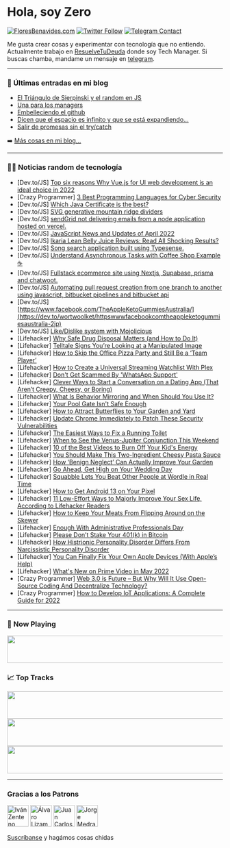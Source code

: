 # Hola, soy Zero

[![FloresBenavides.com](https://img.shields.io/website?down_message=oops&label=MiBlog&style=for-the-badge&up_message=online&url=https%3A%2F%2Ffloresbenavides.com)](https://floresbenavides.com) [![Twitter Follow](https://img.shields.io/twitter/follow/ZeroDragon?color=%231DA1F2&label=Follow&logo=twitter&logoColor=ffffff&style=for-the-badge)](https://twitter.com/zerodragon) [![Telegram Contact](https://img.shields.io/badge/escr%C3%ADbeme-ZeroDragon-%2326A5E4?style=for-the-badge&logo=telegram)](https://t.me/zerodragon)

Me gusta crear cosas y experimentar con tecnología que no entiendo.
Actualmente trabajo en [ResuelveTuDeuda](http://github.com/resuelve) donde soy Tech Manager.
Si buscas chamba, mandame un mensaje en [telegram](https://t.me/zerodragon).

---

### 📕 Últimas entradas en mi blog
<!-- BLOG-POST-LIST:START -->
- [El Triángulo de Sierpinski y el random en JS](https://floresbenavides.com/el-triangulo-de-sierpinski-y-el-random-en-js/)
- [Una para los managers](https://floresbenavides.com/una-para-los-managers/)
- [Embelleciendo el github](https://floresbenavides.com/embelleciendo-el-github/)
- [Dicen que el espacio es infinito y que se está expandiendo…](https://floresbenavides.com/dicen-que-el-espacio-es-infinito-y-que-se-esta-expandiendo/)
- [Salir de promesas sin el try/catch](https://floresbenavides.com/salir-de-promesas-sin-el-try-catch/)
<!-- BLOG-POST-LIST:END -->

➡️ [Más cosas en mi blog...](https://floresbenavides.com)

---

### 👨‍💻 Noticias random de tecnología
<!-- TECH-POSTS:START -->
- [Dev.to/JS] [Top six reasons Why Vue.js for UI web development is an ideal choice in 2022](https://dev.to/binalprajapati123/top-six-reasons-why-vuejs-for-ui-web-development-is-an-ideal-choice-in-2022-57pe)
- [Crazy Programmer] [3 Best Programming Languages for Cyber Security](https://www.thecrazyprogrammer.com/2022/04/programming-languages-for-cyber-security.html)
- [Dev.to/JS] [Which Java Certificate is the best?](https://dev.to/vahidpourmohamad/which-java-certificate-is-the-best-4g6n)
- [Dev.to/JS] [SVG generative mountain ridge dividers](https://dev.to/accudio/svg-generative-mountain-ridge-dividers-2j4d)
- [Dev.to/JS] [sendGrid not delivering emails from a node application hosted on vercel.](https://dev.to/magyztech/sendgrid-not-delivering-emails-from-a-node-application-hosted-on-vercel-5030)
- [Dev.to/JS] [JavaScript News and Updates of April 2022](https://dev.to/plazarev/javascript-news-and-updates-of-april-2022-5gle)
- [Dev.to/JS] [Ikaria Lean Belly Juice Reviews: Read All Shocking Results?](https://dev.to/ikarialeanbelly_info/ikaria-lean-belly-juice-reviews-read-all-shocking-results-egl)
- [Dev.to/JS] [Song search application built using Typesense.](https://dev.to/aviyel/song-search-application-built-using-typesense-19l7)
- [Dev.to/JS] [Understand Asynchronous Tasks with Coffee Shop Example ☕](https://dev.to/koladev/understand-asynchronous-tasks-with-coffee-shop-example-4hc2)
- [Dev.to/JS] [Fullstack ecommerce site using Nextjs, Supabase, prisma and chatwoot.](https://dev.to/aviyel/fullstack-ecommerce-site-using-nextjs-supabase-prisma-and-chatwoot-2j8e)
- [Dev.to/JS] [Automating pull request creation from one branch to another using javascript, bitbucket pipelines and bitbucket api](https://dev.to/bmsteven/automating-pull-request-creation-from-one-branch-to-another-using-javascript-bitbucket-pipelines-and-bitbucket-api-7l0)
- [Dev.to/JS] [https://www.facebook.com/TheAppleKetoGummiesAustralia/](https://dev.to/wortwoolket/httpswwwfacebookcomtheappleketogummiesaustralia-2jp)
- [Dev.to/JS] [Like/Dislike system with Mojolicious](https://dev.to/arslonga/likedislike-system-with-mojolicious-42ph)
- [Lifehacker] [Why Safe Drug Disposal Matters &lpar;and How to Do It&rpar;](https://lifehacker.com/why-safe-drug-disposal-matters-and-how-to-do-it-1848855898)
- [Lifehacker] [Telltale Signs You’re Looking at a Manipulated Image](https://lifehacker.com/telltale-signs-you-re-looking-at-a-manipulated-image-1848855015)
- [Lifehacker] [How to Skip the Office Pizza Party and Still Be a ‘Team Player’](https://lifehacker.com/how-to-skip-the-office-pizza-party-and-still-be-a-team-1848855137)
- [Lifehacker] [How to Create a Universal Streaming Watchlist With Plex](https://lifehacker.com/how-to-create-a-universal-streaming-watchlist-with-plex-1848855290)
- [Lifehacker] [Don&#39;t Get Scammed By &#39;WhatsApp Support&#39;](https://lifehacker.com/dont-get-scammed-by-whatsapp-support-1848855075)
- [Lifehacker] [Clever Ways to Start a Conversation on a Dating App &lpar;That Aren’t Creepy, Cheesy, or Boring&rpar;](https://lifehacker.com/clever-ways-to-start-a-conversation-on-a-dating-app-th-1848854559)
- [Lifehacker] [What Is Behavior Mirroring and When Should You Use It?](https://lifehacker.com/what-is-behavior-mirroring-and-when-should-you-use-it-1848849649)
- [Lifehacker] [Your Pool Gate Isn&#39;t Safe Enough](https://lifehacker.com/your-pool-gate-isnt-safe-enough-1848854443)
- [Lifehacker] [How to Attract Butterflies to Your Garden and Yard](https://lifehacker.com/how-to-attract-butterflies-to-your-garden-and-yard-1848854130)
- [Lifehacker] [Update Chrome Immediately to Patch These Security Vulnerabilities](https://lifehacker.com/update-chrome-immediately-to-patch-these-security-vulne-1848853708)
- [Lifehacker] [The Easiest Ways to Fix a Running Toilet](https://lifehacker.com/the-easiest-ways-to-fix-a-running-toilet-1848853435)
- [Lifehacker] [When to See the Venus-Jupiter Conjunction This Weekend](https://lifehacker.com/when-to-see-the-venus-jupiter-conjunction-this-weekend-1848849774)
- [Lifehacker] [10 of the Best Videos to Burn Off Your Kid&#39;s Energy](https://lifehacker.com/10-of-the-best-videos-to-burn-off-your-kids-energy-1848849647)
- [Lifehacker] [You Should Make This Two-Ingredient Cheesy Pasta Sauce](https://lifehacker.com/you-should-make-this-two-ingredient-cheesy-pasta-sauce-1848851512)
- [Lifehacker] [How ‘Benign Neglect’ Can Actually Improve Your Garden](https://lifehacker.com/how-benign-neglect-can-actually-improve-your-garden-1848849703)
- [Lifehacker] [Go Ahead, Get High on Your Wedding Day](https://lifehacker.com/go-ahead-get-high-on-your-wedding-day-1848836404)
- [Lifehacker] [Squabble Lets You Beat Other People at Wordle in Real Time](https://lifehacker.com/squabble-lets-you-beat-other-people-at-wordle-in-real-t-1848849342)
- [Lifehacker] [How to Get Android 13 on Your Pixel](https://lifehacker.com/how-to-get-android-13-on-your-pixel-1848848786)
- [Lifehacker] [11 Low-Effort Ways to Majorly Improve Your Sex Life, According to Lifehacker Readers](https://lifehacker.com/11-low-effort-ways-to-majorly-improve-your-sex-life-ac-1848844935)
- [Lifehacker] [How to Keep Your Meats From Flipping Around on the Skewer](https://lifehacker.com/how-to-keep-your-meats-from-flipping-around-on-the-skew-1848849185)
- [Lifehacker] [Enough With Administrative Professionals Day](https://lifehacker.com/enough-with-administrative-professionals-day-1848849174)
- [Lifehacker] [Please Don’t Stake Your 401&lpar;k&rpar; in Bitcoin](https://lifehacker.com/please-don-t-stake-your-401-k-in-bitcoin-1848848959)
- [Lifehacker] [How Histrionic Personality Disorder Differs From Narcissistic Personality Disorder](https://lifehacker.com/how-histrionic-personality-disorder-differs-from-narcis-1848847780)
- [Lifehacker] [You Can Finally Fix Your Own Apple Devices &lpar;With Apple’s Help&rpar;](https://lifehacker.com/you-can-finally-fix-your-own-apple-devices-with-apple-1848847963)
- [Lifehacker] [What&#39;s New on Prime Video in May 2022](https://lifehacker.com/whats-new-on-prime-video-in-may-2022-1848848337)
- [Crazy Programmer] [Web 3.0 is Future – But Why Will It Use Open-Source Coding And Decentralize Technology?](https://www.thecrazyprogrammer.com/2022/04/web-3-0.html)
- [Crazy Programmer] [How to Develop IoT Applications: A Complete Guide for 2022](https://www.thecrazyprogrammer.com/2022/04/how-to-develop-iot-applications.html)<!-- TECH-POSTS:END -->

---

### 🎵 Now Playing
<a href="https://spotify-now-playing-dun.vercel.app/now-playing?open"><img src="https://spotify-now-playing-dun.vercel.app/now-playing" width="540" height="64"></a>

### 📈 Top Tracks
<a href="https://spotify-now-playing-dun.vercel.app/top-tracks?i=1&open"><img src="https://spotify-now-playing-dun.vercel.app/top-tracks?i=1" width="540" height="64"></a>
<a href="https://spotify-now-playing-dun.vercel.app/top-tracks?i=2&open"><img src="https://spotify-now-playing-dun.vercel.app/top-tracks?i=2" width="540" height="64"></a>
<a href="https://spotify-now-playing-dun.vercel.app/top-tracks?i=3&open"><img src="https://spotify-now-playing-dun.vercel.app/top-tracks?i=3" width="540" height="64"></a>

---

### Gracias a los Patrons
[<img src="https://avatars.githubusercontent.com/u/243380?v=4" alt="Iván Zenteno" width="50px">](https://github.com/k001) [<img src="https://avatars.githubusercontent.com/u/19955639?v=4" alt="Álvaro Lizama" width="50px">](https://github.com/alvarolizama) [<img src="https://avatars.githubusercontent.com/u/2718753?v=4" alt="Juan Carlos Ruiz" width="50px">](https://github.com/JuanCrg90) [<img src="https://avatars.githubusercontent.com/u/37025?v=4" alt="Jorge Medrano" width="50px">](https://github.com/h1pp1e) 

[Suscríbanse](https://www.patreon.com/zerodragon) y hagámos cosas chidas
